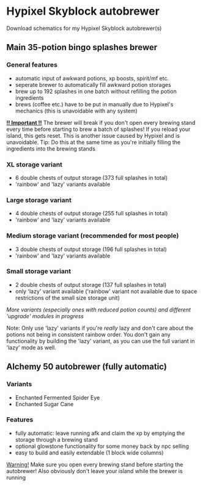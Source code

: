 # Hypixel Skyblock autobrewer
Download schematics for my Hypixel Skyblock autobrewer(s)

## Main 35-potion bingo splashes brewer
### General features
- automatic input of awkward potions, xp boosts, spirit/mf etc.
- seperate brewer to automatically fill awkward potion storages
- brew up to 192 splashes in one batch without refilling the potion ingredients
- brews (coffee etc.) have to be put in manually due to Hypixel's mechanics (this is unavoidable with any system)

<ins>**!! Important !!**</ins> The brewer will break if you don't open every brewing stand every time before starting to brew a batch of splashes! If you reload your island, this gets reset. This is another issue caused by Hypixel and is unavoidable. Tip: Do this at the same time as you're initially filling the ingredients into the brewing stands


### XL storage variant
- 6 double chests of output storage (373 full splashes in total)
- 'rainbow' and 'lazy' variants available
### Large storage variant
- 4 double chests of output storage (255 full splashes in total)
- 'rainbow' and 'lazy' variants available
### Medium storage variant (recommended for most people)
- 3 double chests of output storage (196 full splashes in total)
- 'rainbow' and 'lazy' variants available
### Small storage variant
- 2 double chests of output storage (137 full splashes in total)
- only 'lazy' variant available ('rainbow' variant not available due to space restrictions of the small size storage unit)

*More variants (especially ones with reduced potion counts) and different 'upgrade' modules in progress*

Note: Only use 'lazy' variants if you're *really* lazy and don't care about the potions not being in consistent rainbow order. You don't gain any functionality by building the 'lazy' variant, as you can use the full variant in 'lazy' mode as well.

## Alchemy 50 autobrewer (fully automatic)
### Variants
- Enchanted Fermented Spider Eye
- Enchanted Sugar Cane
### Features
- fully automatic: leave running afk and claim the xp by emptying the storage through a brewing stand
- optional glowstone functionality for some money back by npc selling
- easy to build and easily extendable (1 block wide columns)

<ins>Warning!</ins> Make sure you open every brewing stand before starting the autobrewer! Also obviously don't leave your island while the brewer is running
